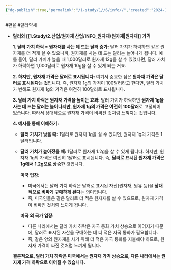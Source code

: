 ```yaml
---
{"dg-publish":true,"permalink":"/1-study/1//6/info//","created":"2024-11-20T21:02:27.348+09:00","updated":"2025-06-03T20:07:19.852+09:00"}
---
```


#환율 #달러약세


- **달러와 [[1.Study/2.산업/원자재 산업/INFO_원자재/원자재\|원자재]] 가격**
	
	**1. 달러 가치 하락 = 원자재를 사는 데 드는 달러 증가:** 달러 가치가 하락하면 같은 원자재를 더 적게 살 수 있으니까, 원자재를 사는 데 드는 달러는 늘어나게 됩니다. 예를 들어, 달러 가치가 높을 때 1,000달러로 원자재 12g을 살 수 있었다면, 달러 가치가 하락하면 1,000달러로 원자재 10g을 살 수 있게 되는 거죠.
	
	**2. 하지만, 원자재 가격은 달러로 표시됩니다:** 여기서 중요한 점은 **원자재 가격은 달러로 표시된다는 것**입니다. 즉, 원자재 1g의 가격이 100달러라고 한다면, 달러 가치가 변해도 원자재 1g의 가격은 여전히 100달러로 표시됩니다.
	
	**3. 달러 가치 하락은 원자재 가격을 높이는 효과:** 달러 가치가 하락하면 **원자재 1g을 사는 데 드는 달러는 늘어나지만, 원자재 1g의 가격은 여전히 100달러**로 고정되어 있습니다. 따라서 상대적으로 원자재 가격이 비싸진 것처럼 느껴지는 것입니다.
	
	**4. 예시를 통해 이해하기:**
	
	- **달러 가치가 낮을 때:** 1달러로 원자재 1g을 살 수 있다면, 원자재 1g의 가격은 1달러입니다.
	- **달러 가치가 높아졌을 때:** 1달러로 원자재 1.2g을 살 수 있게 됩니다. 하지만, 원자재 1g의 가격은 여전히 1달러로 표시됩니다. 즉, **달러로 표시된 원자재 가격은 1g에서 1.2g으로 상승**한 것입니다.
	
		**미국 입장:**
		- 미국에서는 달러 가치 하락은 달러로 표시된 자산(원자재, 원유 등)을 **상대적으로 비싸게 구매하게 된다**는 의미입니다.
		- 즉, 미국인들은 같은 달러로 더 적은 원자재를 살 수 있으므로, 원자재 가격이 비싸진 것처럼 느끼게 됩니다.
		
		**미국 외 국가 입장:**
		- 다른 나라에서는 달러 가치 하락은 자국 통화 가치 상승으로 이어지기 때문에, 달러로 표시된 자산을 구매하는 데 더 적은 자국 통화가 필요합니다.
		- 즉, 같은 양의 원자재을 사기 위해 더 적은 자국 통화를 지불해야 하므로, 원자재 가격이 싸진 것처럼 느끼게 됩니다.
	
	**결론적으로, 달러 가치 하락은 미국에서는 원자재 가격 상승으로, 다른 나라에서는 원자재 가격 하락으로 이어질 수 있습니다.** 
